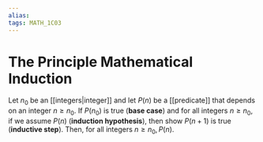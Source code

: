 ```yaml
---
alias:
tags: MATH_1C03
---
```

# The Principle Mathematical Induction
Let $n_0$ be an [[integers|integer]] and let $P(n)$ be a [[predicate]] that depends on an integer $n\geq n_0$. If $P(n_0)$ is true (**base case**) and for all integers $n\geq n_0$, if we assume $P(n)$ (**induction hypothesis**), then show $P(n+1)$ is true (**inductive step**). Then, for all integers $n\geq n_0, P(n)$. 